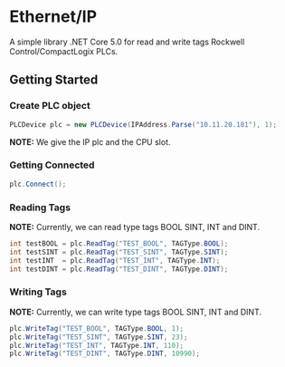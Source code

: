 ﻿# Ethernet/IP
A simple library .NET Core 5.0 for read and write tags Rockwell Control/CompactLogix PLCs.

## Getting Started

### Create PLC object

```cs
PLCDevice plc = new PLCDevice(IPAddress.Parse("10.11.20.181"), 1);
```
**NOTE:**  We give the IP plc and the CPU slot.


### Getting Connected

```cs
plc.Connect();
```


### Reading Tags
**NOTE:**  Currently, we can read type tags BOOL SINT, INT and DINT.

```cs
int testBOOL = plc.ReadTag("TEST_BOOL", TAGType.BOOL);
int testSINT = plc.ReadTag("TEST_SINT", TAGType.SINT);
int testINT  = plc.ReadTag("TEST_INT", TAGType.INT);
int testDINT = plc.ReadTag("TEST_DINT", TAGType.DINT);
```


### Writing Tags
**NOTE:**  Currently, we can write type tags BOOL SINT, INT and DINT.

```cs
plc.WriteTag("TEST_BOOL", TAGType.BOOL, 1);
plc.WriteTag("TEST_SINT", TAGType.SINT, 23);
plc.WriteTag("TEST_INT", TAGType.INT, 110);
plc.WriteTag("TEST_DINT", TAGType.DINT, 10990);
```
